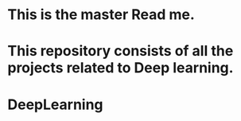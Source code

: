# This is the master Read me.

# This repository consists of all the projects related to Deep learning. 
# DeepLearning
